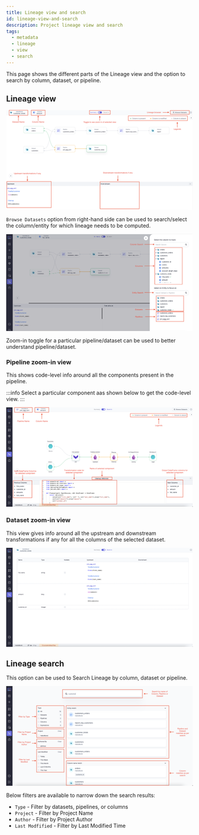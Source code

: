 ```yaml
---
title: Lineage view and search
id: lineage-view-and-search
description: Project lineage view and search
tags:
  - metadata
  - lineage
  - view
  - search
---
```


This page shows the different parts of the Lineage view and the option to search by column, dataset, or pipeline.

## Lineage view

![Lineage View](img/lineage-column-level-view.png)

`Browse Datasets` option from right-hand side can be used to search/select the column/entity for which lineage needs to be computed.

![Browse Datasets](img/lineage-browse-dataset.png)

Zoom-in toggle for a particular pipeline/dataset can be used to better understand pipeline/dataset.

### Pipeline zoom-in view

This shows code-level info around all the components present in the pipeline.

:::info
Select a particular component aas shown below to get the code-level view.
:::

![pipeline zoom-in](img/lineage-pipeline-zoom-in.png)

### Dataset zoom-in view

This view gives info around all the upstream and downstream transformations if any for all the columns of the selected dataset.

![Dataset zoom-in](img/lineage-dataset-zoom-in.png)

## Lineage search

This option can be used to Search Lineage by column, dataset or pipeline.

![Lineage Search](img/lineage-search-high-level-view.png)

Below filters are available to narrow down the search results:

- `Type` - Filter by datasets, pipelines, or columns
- `Project` - Filter by Project Name
- `Author` - Filter by Project Author
- `Last Modfified` - Filter by Last Modified Time
